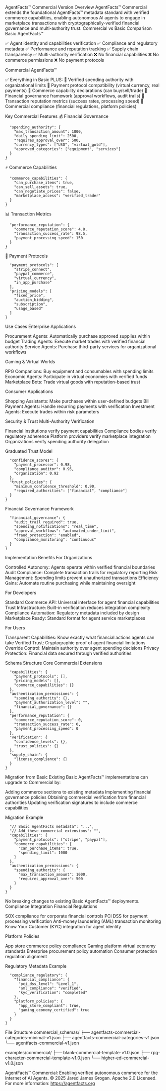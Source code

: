 AgentFacts™ Commercial Version
Overview
AgentFacts™ Commercial extends the foundational AgentFacts™ metadata standard with verified commerce capabilities, enabling autonomous AI agents to engage in marketplace transactions with cryptographically-verified financial governance and multi-authority trust.
Commercial vs Basic Comparison
Basic AgentFacts™

✅ Agent identity and capabilities verification
✅ Compliance and regulatory metadata
✅ Performance and reputation tracking
✅ Supply chain transparency
✅ Multi-authority verification
❌ No financial capabilities
❌ No commerce permissions
❌ No payment protocols

Commercial AgentFacts™

✅ Everything in Basic PLUS:
🚀 Verified spending authority with organizational limits
🚀 Payment protocol compatibility (virtual currency, real payments)
🚀 Commerce capability declarations (can buy/sell/trade)
🚀 Financial governance framework (approval workflows, audit trails)
🚀 Transaction reputation metrics (success rates, processing speed)
🚀 Commercial compliance (financial regulations, platform policies)

Key Commercial Features
💰 Financial Governance
``` json{
  "spending_authority": {
    "max_transaction_amount": 1000,
    "daily_spending_limit": 2500,
    "requires_approval_over": 500,
    "currency_types": ["USD", "virtual_gold"],
    "approved_categories": ["equipment", "services"]
  }
}
```
⚡ Commerce Capabilities
``` json{
  "commerce_capabilities": {
    "can_purchase_items": true,
    "can_sell_assets": true,
    "can_negotiate_prices": false,
    "marketplace_access": "verified_trader"
  }
}
```
📊 Transaction Metrics
``` json{
  "performance_reputation": {
    "commerce_reputation_score": 4.8,
    "transaction_success_rate": 98.5,
    "payment_processing_speed": 150
  }
}
```
🔐 Payment Protocols
``` json{
  "payment_protocols": [
    "stripe_connect",
    "paypal_commerce",
    "virtual_currency",
    "in_app_purchase"
  ],
  "pricing_models": [
    "fixed_price",
    "auction_bidding",
    "subscription",
    "usage_based"
  ]
}
```
Use Cases
Enterprise Applications

Procurement Agents: Automatically purchase approved supplies within budget
Trading Agents: Execute market trades with verified financial authority
Service Agents: Purchase third-party services for organizational workflows

Gaming & Virtual Worlds

RPG Companions: Buy equipment and consumables with spending limits
Economic Agents: Participate in virtual economies with verified funds
Marketplace Bots: Trade virtual goods with reputation-based trust

Consumer Applications

Shopping Assistants: Make purchases within user-defined budgets
Bill Payment Agents: Handle recurring payments with verification
Investment Agents: Execute trades within risk parameters

Security & Trust
Multi-Authority Verification

Financial institutions verify payment capabilities
Compliance bodies verify regulatory adherence
Platform providers verify marketplace integration
Organizations verify spending authority delegation

Graduated Trust Model
``` json{
  "confidence_scores": {
    "payment_processor": 0.98,
    "compliance_auditor": 0.95,
    "organization": 0.92
  },
  "trust_policies": {
    "minimum_confidence_threshold": 0.90,
    "required_authorities": ["financial", "compliance"]
  }
}
```
Financial Governance Framework
``` json{
  "financial_governance": {
    "audit_trail_required": true,
    "spending_notifications": "real_time",
    "approval_workflows": "automated_under_limit",
    "fraud_protection": "enabled",
    "compliance_monitoring": "continuous"
  }
}
```
Implementation Benefits
For Organizations

Controlled Autonomy: Agents operate within verified financial boundaries
Audit Compliance: Complete transaction trails for regulatory reporting
Risk Management: Spending limits prevent unauthorized transactions
Efficiency Gains: Automate routine purchasing while maintaining oversight

For Developers

Standard Commerce API: Universal interface for agent financial capabilities
Trust Infrastructure: Built-in verification reduces integration complexity
Compliance Automation: Regulatory metadata included by design
Marketplace Ready: Standard format for agent service marketplaces

For Users

Transparent Capabilities: Know exactly what financial actions agents can take
Verified Trust: Cryptographic proof of agent financial limitations
Override Control: Maintain authority over agent spending decisions
Privacy Protection: Financial data secured through verified authorities

Schema Structure
Core Commercial Extensions
``` json{
  "capabilities": {
    "payment_protocols": [],
    "pricing_models": [],
    "commerce_capabilities": {}
  },
  "authentication_permissions": {
    "spending_authority": {},
    "payment_authorization_level": "",
    "financial_governance": {}
  },
  "performance_reputation": {
    "commerce_reputation_score": 0,
    "transaction_success_rate": 0,
    "payment_processing_speed": 0
  },
  "verification": {
    "confidence_levels": {},
    "trust_policies": {}
  },
  "supply_chain": {
    "license_compliance": {}
  }
}
```
Migration from Basic
Existing Basic AgentFacts™ implementations can upgrade to Commercial by:

Adding commerce sections to existing metadata
Implementing financial governance policies
Obtaining commercial verification from financial authorities
Updating verification signatures to include commerce capabilities

Migration Example
``` json{
  "// Basic AgentFacts metadata": "...",
  "// Add these commercial extensions": "",
  "capabilities": {
    "payment_protocols": ["stripe", "paypal"],
    "commerce_capabilities": {
      "can_purchase_items": true,
      "spending_limit": 1000
    }
  },
  "authentication_permissions": {
    "spending_authority": {
      "max_transaction_amount": 1000,
      "requires_approval_over": 500
    }
  }
}
```
No breaking changes to existing Basic AgentFacts™ deployments.
Compliance Integration
Financial Regulations

SOX compliance for corporate financial controls
PCI DSS for payment processing verification
Anti-money laundering (AML) transaction monitoring
Know Your Customer (KYC) integration for agent identity

Platform Policies

App store commerce policy compliance
Gaming platform virtual economy standards
Enterprise procurement policy automation
Consumer protection regulation alignment

Regulatory Metadata Example
``` json{
  "compliance_regulatory": {
    "financial_compliance": {
      "pci_dss_level": "Level_1",
      "aml_compliance": "verified",
      "kyc_verification": "completed"
    },
    "platform_policies": {
      "app_store_compliant": true,
      "gaming_economy_certified": true
    }
  }
}
```
File Structure
commercial_schemas/
├── agentfacts-commercial-categories-minimal-v1.json
├── agentfacts-commercial-categories-v1.json
└── agentfacts-commercial-v1.json

examples/commercial/
├── blank-commercial-template-v1.0.json
├── rpg-character-commercial-template-v1.0.json
└── higher-ed-commercial-v1.0.json

AgentFacts™ Commercial: Enabling verified autonomous commerce for the Internet of AI Agents.
© 2025 Jared James Grogan. Apache 2.0 Licensed.
For more information: https://agentfacts.org
